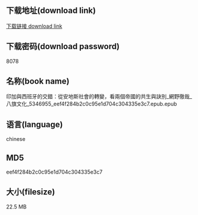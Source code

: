 ## 下载地址(download link)
[下载链接 download link](https://voluble-croquembouche-d321dc.netlify.app/?s=%E5%8D%B0%E5%8A%A0%E8%88%87%E8%A5%BF%E7%8F%AD%E7%89%99%E7%9A%84%E4%BA%A4%E9%8C%AF%EF%BC%9A%E5%BE%9E%E5%AE%89%E5%9C%B0%E6%96%AF%E7%A4%BE%E6%9C%83%E7%9A%84%E8%BD%89%E8%AE%8A%EF%BC%8C%E7%9C%8B%E5%85%A9%E5%80%8B%E5%B8%9D%E5%9C%8B%E7%9A%84%E5%85%B1%E7%94%9F%E8%88%87%E8%A8%A3%E5%88%A5_%E7%B6%B2%E9%87%8E%E5%BE%B9%E5%93%89_%E5%85%AB%E6%97%97%E6%96%87%E5%8C%96_5346955_eef4f284b2c0c95e1d704c304335e3c7.epub)

## 下载密码(download password)
8078

## 名称(book name)
印加與西班牙的交錯：從安地斯社會的轉變，看兩個帝國的共生與訣別_網野徹哉_八旗文化_5346955_eef4f284b2c0c95e1d704c304335e3c7.epub.epub

## 语言(language)
chinese

## MD5
eef4f284b2c0c95e1d704c304335e3c7

## 大小(filesize)
22.5 MB
